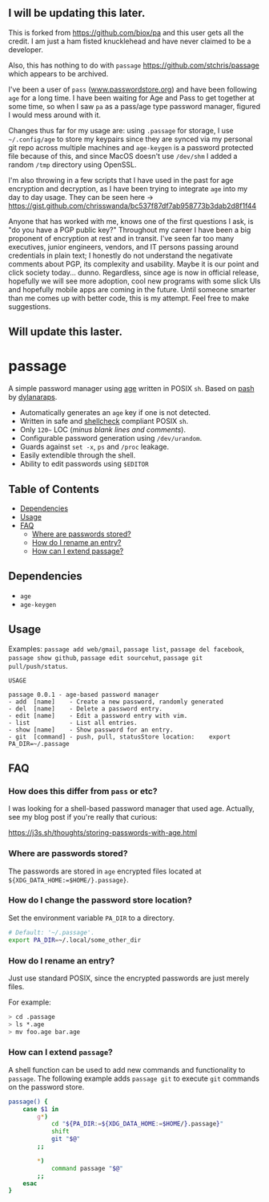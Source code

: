 ## I will be updating this later.  

This is forked from https://github.com/biox/pa and this user gets all the credit.  I am just a ham fisted knucklehead and have never claimed to be a developer.

Also, this has nothing to do with `passage` https://github.com/stchris/passage which appears to be archived.

I've been a user of `pass` (www.passwordstore.org) and have been following `age` for a long time.  I have been waiting for Age and Pass to get together at some time, so when I saw `pa` as a pass/age type password manager, figured I would mess around with it.  

Changes thus far for my usage are: using `.passage` for storage, I use `~/.config/age` to store my keypairs since they are synced via my personal git repo across multiple machines and `age-keygen` is a password protected file because of this, and since MacOS doesn't use `/dev/shm` I added a random `/tmp` directory using OpenSSL.  

I'm also throwing in a few scripts that I have used in the past for age encryption and decryption, as I have been trying to integrate `age` into my day to day usage.  They can be seen here -> https://gist.github.com/chrisswanda/bc537f87df7ab958773b3dab2d8f1f44

Anyone that has worked with me, knows one of the first questions I ask, is "do you have a PGP public key?"  Throughout my career I have been a big proponent of encryption at rest and in transit.  I've seen far too many executives, junior engineers, vendors, and IT persons passing around credentials in plain text; I honestly do not understand the negativate comments about PGP, its complexity and usability.  Maybe it is our point and click society today... dunno.  Regardless, since age is now in official release, hopefully we will see more adoption, cool new programs with some slick UIs and hopefully mobile apps are coming in the future.  Until someone smarter than me comes up with better code, this is my attempt.  Feel free to make suggestions.


## Will update this laster.


# passage

A simple password manager using [age](https://github.com/FiloSottile/age) written in POSIX `sh`. Based on [pash](https://github.com/dylanaraps/pash) by [dylanaraps](https://github.com/dylanaraps).

- Automatically generates an `age` key if one is not detected.
- Written in safe and [shellcheck](https://www.shellcheck.net/) compliant POSIX `sh`.
- Only `120~` LOC (*minus blank lines and comments*).
- Configurable password generation using `/dev/urandom`.
- Guards against `set -x`, `ps` and `/proc` leakage.
- Easily extendible through the shell.
- Ability to edit passwords using `$EDITOR`

## Table of Contents

<!-- vim-markdown-toc GFM -->

* [Dependencies](#dependencies)
* [Usage](#usage)
* [FAQ](#faq)
    * [Where are passwords stored?](#where-are-passwords-stored)
    * [How do I rename an entry?](#how-do-i-rename-an-entry)
    * [How can I extend passage?](#how-can-i-extend-passage)

<!-- vim-markdown-toc -->

## Dependencies

- `age`
- `age-keygen`

## Usage

Examples: `passage add web/gmail`, `passage list`, `passage del facebook`, `passage show github`, `passage edit sourcehut`, `passage git pull/push/status`.

```
USAGE

passage 0.0.1 - age-based password manager
- add  [name]    - Create a new password, randomly generated
- del  [name]    - Delete a password entry.
- edit [name]    - Edit a password entry with vim.
- list           - List all entries.
- show [name]    - Show password for an entry.
- git  [command] - push, pull, statusStore location:    export PA_DIR=~/.passage
```

## FAQ

### How does this differ from `pass` or etc?

I was looking for a shell-based password manager that used age. Actually, see my blog post if you're really that curious:

https://j3s.sh/thoughts/storing-passwords-with-age.html

### Where are passwords stored?

The passwords are stored in `age` encrypted files located at `${XDG_DATA_HOME:=$HOME/}.passage}`.

### How do I change the password store location?

Set the environment variable `PA_DIR` to a directory.

```sh
# Default: '~/.passage'.
export PA_DIR=~/.local/some_other_dir

```

### How do I rename an entry?

Just use standard POSIX, since the encrypted passwords are just merely files.  

For example: 
```sh
> cd .passage
> ls *.age
> mv foo.age bar.age
```


### How can I extend `passage`?

A shell function can be used to add new commands and functionality to `passage`. The following example adds `passage git` to execute `git` commands on the password store.

```sh
passage() {
    case $1 in
        g*)
            cd "${PA_DIR:=${XDG_DATA_HOME:=$HOME/}.passage}"
            shift
            git "$@"
        ;;

        *)
            command passage "$@"
        ;;
    esac
}
```

